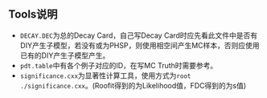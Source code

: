 ## Tools说明  
- `DECAY.DEC`为总的Decay Card，自己写Decay Card时应先看此文件中是否有DIY产生子模型，若没有或为PHSP，则使用相空间产生MC样本，否则应使用已有的DIY产生子模型产生。   
- `pdt.table`中有各个例子对应的ID，在写MC Truth时需要参考。   
- `significance.cxx`为显著性计算工具，使用方式为`root ./significance.cxx`。\(Roofit得到的为Likelihood值，FDC得到的为s值\)  